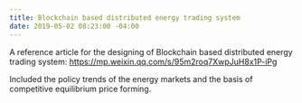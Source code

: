 ```yaml
---
title: Blockchain based distributed energy trading system
date: 2019-05-02 08:23:00 -04:00
---
```


A reference article for the designing of Blockchain based distributed energy trading system:
https://mp.weixin.qq.com/s/95m2roq7XwpJuH8x1P-iPg

Included the policy trends of the energy markets and the basis of competitive equilibrium price forming.